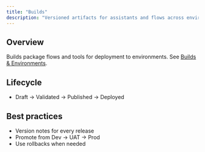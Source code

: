 ```yaml
---
title: "Builds"
description: "Versioned artifacts for assistants and flows across environments."
---
```


## Overview

Builds package flows and tools for deployment to environments. See [Builds & Environments](/builds/overview).

## Lifecycle

- Draft → Validated → Published → Deployed

## Best practices

- Version notes for every release
- Promote from Dev → UAT → Prod
- Use rollbacks when needed
